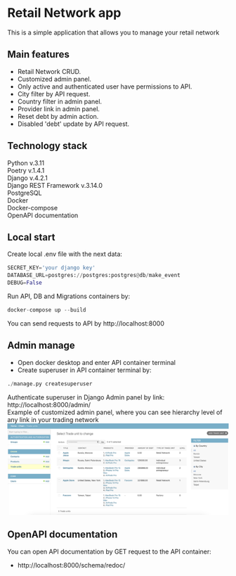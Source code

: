 # Retail Network app
This is a simple application that allows you to manage your retail network
## Main features
* Retail Network CRUD.
* Customized admin panel.
* Only active and authenticated user have permissions to API.
* City filter by API request.
* Country filter in admin panel.
* Provider link in admin panel.
* Reset debt by admin action.
* Disabled 'debt' update by API request.
## Technology stack   
Python v.3.11     
Poetry v.1.4.1   
Django v.4.2.1  
Django REST Framework v.3.14.0   
PostgreSQL    
Docker  
Docker-compose   
OpenAPI documentation
## Local start  
Create local .env file with the next data:  
``` python
SECRET_KEY='your django key'
DATABASE_URL=postgres://postgres:postgres@db/make_event
DEBUG=False
```
Run API, DB and Migrations containers by:
``` python
docker-compose up --build
```
You can send requests to API by http://localhost:8000
## Admin manage
* Open docker desktop and enter API container terminal   
* Create superuser in API container terminal by:
``` python
./manage.py createsuperuser
```
Authenticate superuser in Django Admin panel by link:
http://localhost:8000/admin/   
Example of customized admin panel, where you can see hierarchy level of any link in your trading network 
![img_1.png](img_1.png)
## OpenAPI documentation
You can open API documentation by GET request to the API container:   
- http://localhost:8000/schema/redoc/
